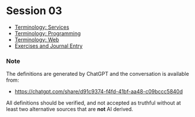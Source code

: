 # Session 03

- [Terminology: Services](Terminology-Services.md)
- [Terminology: Programming](Terminology-Programming.md)
- [Terminology: Web](Terminology-Web.md)
- [Exercises and Journal Entry](Session-03-Exercises-and-Journal-Entry.md)


### Note

The definitions are generated by ChatGPT and the conversation is available from:

- https://chatgpt.com/share/d91c9374-f4fd-41bf-aa48-c09bccc5840d

All definitions should be verified, and not accepted as truthful without at least two alternative sources that are **not** AI derived.

